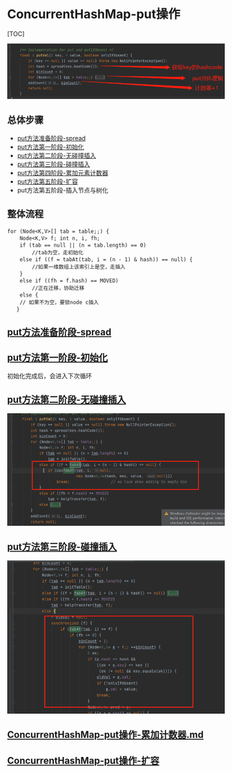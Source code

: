 # ConcurrentHashMap-put操作

[TOC]

![image-20200912215807512](../../../assets/image-20200912215807512.png)

## 总体步骤

- [put方法准备阶段-spread](062-ConcurrentHashMap-put操作-spread.md) 
- [put方法第一阶段-初始化 ](063-ConcurrentHashMap-put操作-初始化.md) 
- [put方法第二阶段-无碰撞插入](064-ConcurrentHashMap-put操作-无碰撞插入.md) 
- [put方法第三阶段-碰撞插入](#put方法第三阶段-碰撞插入)
-  [put方法第四阶段-累加元素计数器](066-ConcurrentHashMap-put操作-累加计数器.md) 
- [put方法第五阶段-扩容](#put方法第五阶段-扩容)
- put方法第五阶段-插入节点与树化

## 整体流程

```
for (Node<K,V>[] tab = table;;) {
    Node<K,V> f; int n, i, fh;
    if (tab == null || (n = tab.length) == 0)
		//tab为空，走初始化
    else if ((f = tabAt(tab, i = (n - 1) & hash)) == null) {
		//如果一维数组上该索引上是空，走插入
    }
    else if ((fh = f.hash) == MOVED)
        //正在迁移，协助迁移
    else {
   	// 如果不为空，要锁node c插入
   }
```

## [put方法准备阶段-spread](062-ConcurrentHashMap-put操作-spread.md) 

## [put方法第一阶段-初始化 ](063-ConcurrentHashMap-put操作-初始化.md) 

初始化完成后，会进入下次循环

## [put方法第二阶段-无碰撞插入](064-ConcurrentHashMap-put操作-无碰撞插入.md) 

![image-20200912222629985](../../../assets/image-20200912222629985.png)

##  [put方法第三阶段-碰撞插入](065-ConcurrentHashMap-操作-碰撞插入.md) 

![image-20200912223702347](../../../assets/image-20200912223702347.png)

##  [ConcurrentHashMap-put操作-累加计数器.md](066-ConcurrentHashMap-put操作-累加计数器.md) 

## [ConcurrentHashMap-put操作-扩容](067-ConcurrentHashMap-put操作-扩容) 